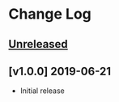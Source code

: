 # Change Log

## [Unreleased]

## [v1.0.0] 2019-06-21 

- Initial release

[Unreleased]: https://github.com/thedavej/night-owl-black/compare/v1.0.0...HEAD
[1.0.0]: https://github.com/thedavej/night-owl-black/releases/tag/v1.0.0
